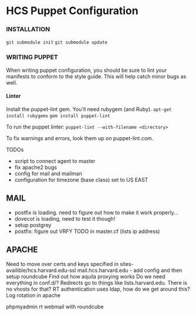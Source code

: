 HCS Puppet Configuration
=========================

### INSTALLATION
`git submodule init`
`git submodule update`

### WRITING PUPPET
When writing puppet configuration, you should be sure to lint your manifests to conform to the style guide. This will help catch minor bugs as well.

#### Linter
Install the puppet-lint gem. You'll need rubygem (and Ruby).
`apt-get install rubygems`
`gem install puppet-lint`

To run the puppet linter:
`puppet-lint --with-filename <directory>`

To fix warnings and errors, look them up on puppet-lint.com.




TODOs
- script to connect agent to master
- fix apache2 bugs
- config for mail and mailman
- configuration for timezone (base class) set to US EAST

MAIL
-----
- postfix is loading. need to figure out how to make it work properly...
- dovecot is loading, need to test it though!
- setup postgrey
- postfix: figure out VRFY TODO in master.cf (lists ip address)


APACHE
----
Need to move over certs and keys specified in sites-availible/hcs.harvard.edu-ssl
mail.hcs.harvard.edu - add config and then setup roundcube
Find out how aquila proxying works
Do we need everything in conf.d/?
Redirects go to things like lists.harvard.edu. There is no vhosts for that?
RT authentication uses ldap, how do we get around this?
Log rotation in apache

phpmyadmin
rt
webmail with roundcube

